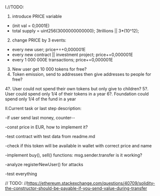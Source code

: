 I.//TODO:
1. introduce PRICE variable
- (init val = 0,0001E)
- total supply = uint256(3000000000000); 3trillions || 3*(10^12);
2. change PRICE by 3 events:
- every new user; price+=+0,000001E
- every new contract || investment project; price+=0,000001E
- every 1 000 000E transactions; price+=0,000001E
3. New user get 10 000 tokens for free?
3. Token emission, send to addresses then give addresses to people for free?

4?. User could not spend their own tokens but only give to children?
5?. User could spend only 1/4 of their tokens in a year
6?. Foundation could spend only 1/4 of the fund in a year  

II.Current task or last step description:

-if user send last money, counter--

-const price in EUR, how to implement it?

-test contract with test data from readme.md

-check if this token will be available in wallet with correct price and name

-implement buy(), sell() functions: msg.sender.transfer is it working?

-analyze registerNewUser() for attacks

-test everything

// TODO:
//https://ethereum.stackexchange.com/questions/40709/solidity-the-constructor-should-be-payable-if-you-send-value-during-transfer



